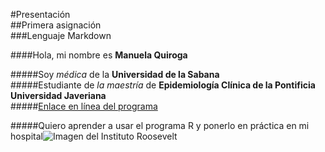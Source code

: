 #Presentación  
##Primera asignación  
###Lenguaje Markdown  

####Hola, mi nombre es **Manuela Quiroga**

#####Soy *médica* de la **Universidad de la Sabana**   
#####Estudiante de *la maestría* de **Epidemiología Clínica de la Pontificia Universidad Javeriana**   
#####[Enlace en línea del programa](https://www.javeriana.edu.co/maestria-epidemiologia-clinica)  

#####Quiero aprender a usar el programa R y ponerlo en práctica en mi hospital![Imagen del Instituto Roosevelt](C:\Users\mrural1\Pictures\Instituto-Roosevelt-sede.jpg "Instituto Roosevelt")  

##### 
